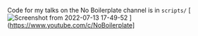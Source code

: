 Code for my talks on the No Boilerplate channel is in `scripts/`
[
![Screenshot from 2022-07-13 17-49-52](https://user-images.githubusercontent.com/114097/178788174-86a6e745-a5cb-4d0c-820f-85cedfe9618d.png)
](https://www.youtube.com/c/NoBoilerplate]
